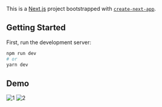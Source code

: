 This is a [Next.js](https://nextjs.org/) project bootstrapped with [`create-next-app`](https://github.com/vercel/next.js/tree/canary/packages/create-next-app).

## Getting Started

First, run the development server:

```bash
npm run dev
# or
yarn dev
```

## Demo

<div>
  <img src="https://github.com/bhattaraijay05/testproject/blob/main/images/1.png" alt="1" >
  <img src="https://github.com/bhattaraijay05/testproject/blob/main/images/2.png" alt="2" >
</div>
